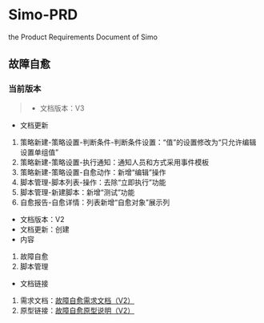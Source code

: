 # Simo-PRD
the Product Requirements Document of Simo

**故障自愈**
------------------------------------------
### 当前版本

>   * 文档版本：V3
* 文档更新
1. 策略新建-策略设置-判断条件-判断条件设置：“值”的设置修改为“只允许编辑设置单组值”
2. 策略新建-策略设置-执行通知：通知人员和方式采用事件模板
3. 策略新建-策略设置-自愈动作：新增“编辑”操作
4. 脚本管理-脚本列表-操作：去除“立即执行”功能
5. 脚本管理-新建脚本：新增“测试”功能
6. 自愈报告-自愈详情：列表新增“自愈对象”展示列




* 文档版本：V2
* 文档更新：创建
* 内容
1. 故障自愈
2. 脚本管理
* 文档链接
1. 需求文档：[故障自愈需求文档（V2）](https://github.com/chy1994/Simo-PRD/blob/%E6%95%85%E9%9A%9C%E8%87%AA%E6%84%88/SIMO%20%E6%95%85%E9%9A%9C%E8%87%AA%E6%84%88%E9%9C%80%E6%B1%82%E6%96%87%E6%A1%A3%EF%BC%88V2%EF%BC%89.docx)
2. 原型链接：[故障自愈原型说明（V2）](https://github.com/chy1994/Simo-PRD/blob/%E6%95%85%E9%9A%9C%E8%87%AA%E6%84%88/%E6%95%85%E9%9A%9C%E8%87%AA%E6%84%88%E5%8E%9F%E5%9E%8B%E8%AF%B4%E6%98%8E.rp)
 
  
     
